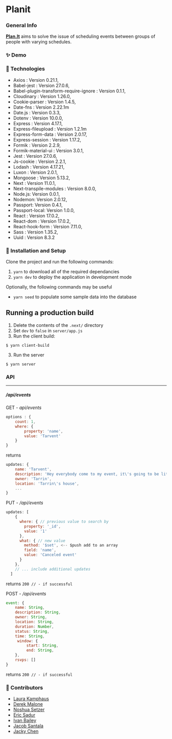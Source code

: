 # Planit

### General Info
 **[Plan.It](https://github.com/Kirk-Blue-Ocean/planit "Plan.It")** aims to solve the issue of scheduling events between groups of people with varying schedules.
 
### ✨ Demo


### 🧪 Technologies
* Axios : Version 0.21.1,
* Babel-jest : Version 27.0.6,
* Babel-plugin-transform-require-ignore : Version 0.1.1,
* Cloudinary : Version 1.26.0,
* Cookie-parser : Version 1.4.5,
* Date-fns : Version 2.22.1m
* Date.js : Version 0.3.3,
* Dotenv : Version 10.0.0,
* Express : Version 4.17.1,
* Express-fileupload : Version 1.2.1m
* Express-form-data : Version 2.0.17,
* Express-session : Version 1.17.2,
* Formik : Version 2.2.9,
* Formik-material-ui : Version 3.0.1,
* Jest : Version 27.0.6,
* Js-cookie : Version 2.2.1,
* Lodash : Version 4.17.21,
* Luxon : Version 2.0.1,
* Mongoose : Version 5.13.2,
* Next : Version 11.0.1,
* Next-transpile-modules : Version 8.0.0,
* Node.js: Version 0.0.1,
* Nodemon: Version 2.0.12,
* Passport: Version 0.4.1,
* Passport-local: Version 1.0.0,
* React : Version 17.0.2,
* React-dom : Version 17.0.2,
* React-hook-form : Version 7.11.0,
* Sass : Version 1.35.2,
* Uuid : Version 8.3.2

### 🚀 Installation and Setup
Clone the project and run the following commands:
1. `yarn` to download all of the required dependancies
2. `yarn dev` to deploy the application in development mode

Optionally, the following commands may be useful
- `yarn seed` to populate some sample data into the database

## Running a production build

1. Delete the contents of the `.next/` directory
2. Set `dev` to `false` in `server/app.js`
3. Run the client build:
```
$ yarn client-build
```
3. Run the server
```
$ yarn server
```

### API
------------
##### /api/events
GET - *api/events*
```javascript
options : {
	count: 1,
	where: {
		property: 'name',
		value: 'Tarvent'
	}
}
```
returns
```javascript
updates: {
    name: 'Tarvent',
    description: 'Hey everybody come to my event, it\'s going to be lit! ',
    owner: 'Tarrin',
    location: 'Tarrin\'s house',
  	...
}
```
PUT - */api/events*

```javascript
updates: [
    {
      where: { // previous value to search by
        property: '_id',
        value: '1'
      },
      what: { // new value
        method: '$set', <-- $push add to an array
        field: 'name',
        value: 'Canceled event'
      }
    },
	// ... include additional updates
  ]
```
returns
`200 // - if successful `

POST - */api/events*
```javascript
event: {
 	name: String,
 	description: String,
 	owner: String,
 	location: String,
 	duration: Number,
 	status: String,
 	time: String,
	 window: {
  		 start: String,
  		 end: String,
 	},
 	rsvps: []
}
```
returns `200 // - if successful`

### 🤝 Contributors
- [Laura Kamphaus](https://github.com/lkamphaus)
- [Derek Malone](https://github.com/dgmalone)
- [Noshua Setzer](https://github.com/Noshuas)
- [Eric Sadur](https://github.com/chefferson)
- [Ivan Bailey](https://github.com/ivangbailey)
- [Jacob Santala](https://github.com/Artey8)
- [Jacky Chen](https://github.com/jackychen19)
